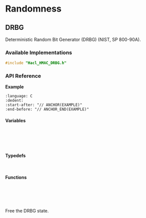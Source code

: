 # Randomness

## DRBG

Deterministic Random Bit Generator (DRBG) (NIST, SP 800-90A).

### Available Implementations

```C
#include "Hacl_HMAC_DRBG.h"
```

### API Reference

**Example**

```{literalinclude} ../../../../tests/drbg.cc
:language: C
:dedent:
:start-after: "// ANCHOR(EXAMPLE)"
:end-before: "// ANCHOR_END(EXAMPLE)"
```

#### Variables

```{doxygenvariable} Hacl_HMAC_DRBG_reseed_interval
```

```{doxygenvariable} Hacl_HMAC_DRBG_max_output_length
```

```{doxygenvariable} Hacl_HMAC_DRBG_max_length
```

```{doxygenvariable} Hacl_HMAC_DRBG_max_personalization_string_length
```

```{doxygenvariable} Hacl_HMAC_DRBG_max_additional_input_length
```

#### Typedefs

```{doxygentypedef} Hacl_HMAC_DRBG_supported_alg
```

```{doxygentypedef} Hacl_HMAC_DRBG_state
```

#### Functions

```{doxygenfunction} Hacl_HMAC_DRBG_create_in
```

```{doxygenfunction} Hacl_HMAC_DRBG_instantiate
```

```{doxygenfunction} Hacl_HMAC_DRBG_reseed
```

```{doxygenfunction} Hacl_HMAC_DRBG_generate
```

```{doxygenfunction} Hacl_HMAC_DRBG_free
```

Free the DRBG state.

```{doxygenfunction} Hacl_HMAC_DRBG_min_length
```

